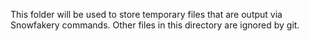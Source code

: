 This folder will be used to store temporary files that are output via Snowfakery commands. Other files in this directory are ignored by git.
